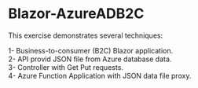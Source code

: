# Blazor-AzureADB2C

This exercise demonstrates several techniques:

1- Business-to-consumer (B2C) Blazor application.<br>
2- API provid JSON file from Azure database data.<br>
3- Controller with Get Put requests. <br>
4- Azure Function Application with JSON data file proxy.<br>
